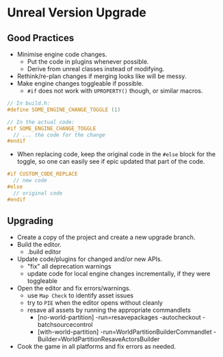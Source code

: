 # Unreal Version Upgrade

## Good Practices

- Minimise engine code changes.
  - Put the code in plugins whenever possible.
  - Derive from unreal classes instead of modifying.
- Rethink/re-plan changes if merging looks like will be messy.
- Make engine changes toggleable if possible.
  - `#if` does not work with `UPROPERTY()` though, or similar macros.

```cpp
// In build.h:
#define SOME_ENGINE_CHANGE_TOGGLE (1)

// In the actual code:
#if SOME_ENGINE_CHANGE_TOGGLE
  // ... the code for the change
#endif
```

- When replacing code, keep the original code in the `#else` block for the toggle, so one can easily see if epic updated that part of the code.

```cpp
#if CUSTOM_CODE_REPLACE
  // new code
#else
  // original code
#endif
```

## Upgrading

- Create a copy of the project and create a new upgrade branch.
- Build the editor.
  - .build editor
- Update code/plugins for changed and/or new APIs.
  - "fix" all deprecation warnings
  - update code for local engine changes incrementally, if they were toggleable
- Open the editor and fix errors/warnings.
  - use `Map Check` to identify asset issues
  - try to `PIE` when the editor opens without cleanly
  - resave all assets by running the appropriate commandlets
    - [no-world-partition] -run=resavepackages -autocheckout -batchsourcecontrol
    - [with-world-partition] -run=WorldPartitionBuilderCommandlet -Builder=WorldPartitionResaveActorsBuilder
- Cook the game in all platforms and fix errors as needed.
